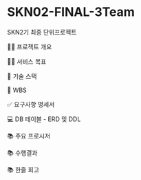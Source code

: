 # SKN02-FINAL-3Team
SKN2기 최종 단위프로젝트



👨‍🏫 프로젝트 개요


👩‍🏫 서비스 목표


🔨 기술 스택


📝 WBS


✅ 요구사항 명세서


💻 DB 테이블 - ERD 및 DDL


📚 주요 프로시저


📚 수행결과


📚 한줄 회고
